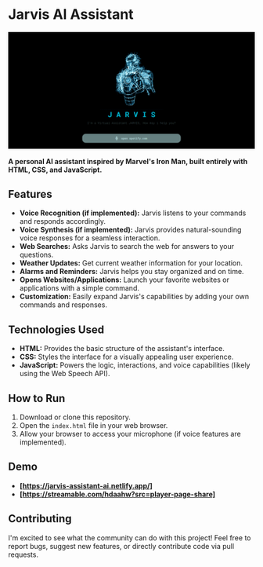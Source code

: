 # Jarvis AI Assistant

![Alt text for the image](https://github.com/Abhranil2004/JARVIS-AI-ASSISTANT/blob/general/screencapture-file-C-Users-abhra-OneDrive-Desktop-Jarvis-in-progress-index-html-2024-04-14-01_33_08.png)


**A personal AI assistant inspired by Marvel's Iron Man, built entirely with HTML, CSS, and JavaScript.**

## Features

* **Voice Recognition (if implemented):** Jarvis listens to your commands and responds accordingly.
* **Voice Synthesis (if implemented):** Jarvis provides natural-sounding voice responses for a seamless interaction.
* **Web Searches:** Asks Jarvis to search the web for answers to your questions.
* **Weather Updates:** Get current weather information for your location.
* **Alarms and Reminders:** Jarvis helps you stay organized and on time.
* **Opens Websites/Applications:** Launch your favorite websites or applications with a simple command.
* **Customization:** Easily expand Jarvis's capabilities by adding your own commands and responses.

## Technologies Used

* **HTML:** Provides the basic structure of the assistant's interface.
* **CSS:** Styles the interface for a visually appealing user experience.
* **JavaScript:** Powers the logic, interactions, and voice capabilities (likely using the Web Speech API).

## How to Run

1. Download or clone this repository.
2. Open the `index.html` file in your web browser.
3. Allow your browser to access your microphone (if voice features are implemented).

## Demo

* **[https://jarvis-assistant-ai.netlify.app/]**
* **[https://streamable.com/hdaahw?src=player-page-share]**

## Contributing

I'm excited to see what the community can do with this project! Feel free to report bugs, suggest new features, or directly contribute code via pull requests. 

